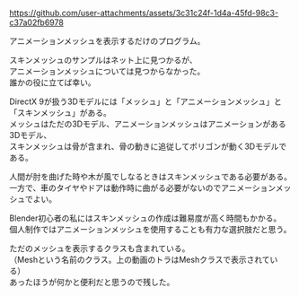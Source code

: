
https://github.com/user-attachments/assets/3c31c24f-1d4a-45fd-98c3-c37a02fb6978

アニメーションメッシュを表示するだけのプログラム。  
  
スキンメッシュのサンプルはネット上に見つかるが、  
アニメーションメッシュについては見つからなかった。  
誰かの役に立てば幸い。  
  
DirectX 9が扱う3Dモデルには「メッシュ」と「アニメーションメッシュ」と「スキンメッシュ」がある。  
メッシュはただの3Dモデル、アニメーションメッシュはアニメーションがある3Dモデル、  
スキンメッシュは骨が含まれ、骨の動きに追従してポリゴンが動く3Dモデルである。  
  
人間が肘を曲げた時や木が風でしなるときはスキンメッシュである必要がある。  
一方で、車のタイヤやドアは動作時に曲がる必要がないのでアニメーションメッシュでよい。  
  
Blender初心者の私にはスキンメッシュの作成は難易度が高く時間もかかる。  
個人制作ではアニメーションメッシュを使用することも有力な選択肢だと思う。  
  
ただのメッシュを表示するクラスも含まれている。  
（Meshという名前のクラス。上の動画のトラはMeshクラスで表示されている）  
あったほうが何かと便利だと思うので残した。  
  
  